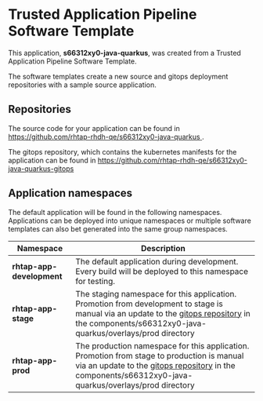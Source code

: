 # Trusted Application Pipeline Software Template

This application, **s66312xy0-java-quarkus**, was created from a Trusted Application Pipeline Software Template.

The software templates create a new source and gitops deployment repositories with a sample source application. 

## Repositories

The source code for your application can be found in [https://github.com/rhtap-rhdh-qe/s66312xy0-java-quarkus ](https://github.com/rhtap-rhdh-qe/s66312xy0-java-quarkus ).
 
The gitops repository, which contains the kubernetes manifests for the application can be found in 
[https://github.com/rhtap-rhdh-qe/s66312xy0-java-quarkus-gitops ](https://github.com/rhtap-rhdh-qe/s66312xy0-java-quarkus-gitops ) 

## Application namespaces 

The default application will be found in the following namespaces. Applications can be deployed into unique namespaces or multiple software templates can also bet generated into the same group namespaces.  

|  Namespace   |  Description   |  
| -------- | -------- |   
| **rhtap-app-development** | The default application during development. Every build will be deployed to this namespace for testing. | 
| **rhtap-app-stage** | The staging namespace for this application. Promotion from development to stage is manual via an update to the [gitops repository](https://github.com/rhtap-rhdh-qe/s66312xy0-java-quarkus-gitops ) in the components/s66312xy0-java-quarkus/overlays/prod directory |  
| **rhtap-app-prod** | The production namespace for this application. Promotion from stage to production is manual via an update to the [gitops repository](https://github.com/rhtap-rhdh-qe/s66312xy0-java-quarkus-gitops ) in the components/s66312xy0-java-quarkus/overlays/prod directory | 